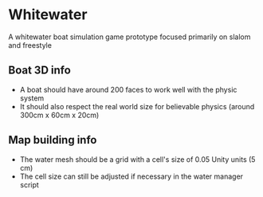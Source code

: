 # Whitewater
A whitewater boat simulation game prototype focused primarily on slalom and freestyle

## Boat 3D info
- A boat should have around 200 faces to work well with the physic system
- It should also respect the real world size for believable physics (around 300cm x 60cm x 20cm)

## Map building info
- The water mesh should be a grid with a cell's size of 0.05 Unity units (5 cm)
- The cell size can still be adjusted if necessary in the water manager script
